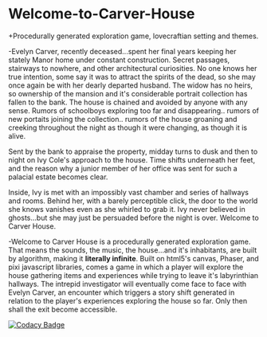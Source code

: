 # Welcome-to-Carver-House
+Procedurally generated exploration game, lovecraftian setting and themes.
 
-Evelyn Carver, recently deceased...spent her final years keeping her stately Manor home under constant construction. Secret passages, stairways to nowhere, and other architectural curiosities. No one knows her true intention, some say it was to attract the spirits of the dead, so she may once again be with her dearly departed husband. The widow has no heirs, so ownership of the mansion and it's considerable portrait collection has fallen to the bank. The house is chained and avoided by anyone with any sense. Rumors of schoolboys exploring too far and disappearing.. rumors of new portaits joining the collection.. rumors of the house groaning and creeking throughout the night as though it were changing, as though it is alive.

Sent by the bank to appraise the property, midday turns to dusk and then to night on Ivy Cole's approach to the house. Time shifts underneath her feet, and the reason why a junior member of her office was sent for such a palacial estate becomes clear.

Inside, Ivy is met with an impossibly vast chamber and series of hallways and rooms. Behind her, with a barely perceptible click, the door to the world she knows vanishes even as she whirled to grab it. Ivy never believed in ghosts...but she may just be persuaded before the night is over. Welcome to Carver House.
 
-Welcome to Carver House is a procedurally generated exploration game. That means the sounds, the music, the house...and it's inhabitants, are built by algorithm, making it **literally infinite**. Built on html5's canvas, Phaser, and pixi javascript libraries, comes a game in which a player will explore the house gathering items and experiences while trying to leave it's labyrinthian hallways. The intrepid investigator will eventually come face to face with Evelyn Carver, an encounter which triggers a story shift generated in relation to the player's experiences exploring the house so far. Only then shall the exit become accessible.

[![Codacy Badge](https://api.codacy.com/project/badge/Grade/fdfcd4a960124bb392329f25b1ec7860)](https://www.codacy.com/app/aji-slater/Welcome-to-Carver-House?utm_source=github.com&amp;utm_medium=referral&amp;utm_content=aji-slater/Welcome-to-Carver-House&amp;utm_campaign=Badge_Grade)
